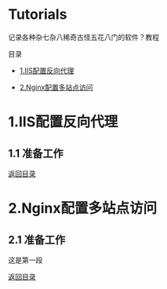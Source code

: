 # Tutorials
记录各种杂七杂八稀奇古怪五花八门的软件？教程

<span id="home">目录</span>

* [1.IIS配置反向代理](#1)

* [2.Nginx配置多站点访问](#2)



<h1 id="1">1.IIS配置反向代理</h1>

<h2 id="1.1">1.1 准备工作</h1>

[返回目录](#home)

<h1 id="2">2.Nginx配置多站点访问</h1>

<h2 id="2.1">2.1 准备工作</h1>

这是第一段

[返回目录](#home)
